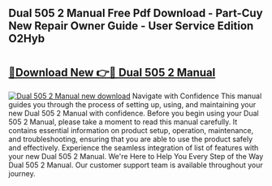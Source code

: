 ## Dual 505 2 Manual Free Pdf Download - Part-Cuy New Repair Owner Guide - User Service Edition O2Hyb

# <h2><a href="http://cf27441.oget.top/?id=Dual+505+2+Manual">🔗Download New 👉🔴 Dual 505 2 Manual</a></h2>

[![Dual 505 2 Manual new download](https://i.imgur.com/5g1atiW.png)](http://cf27441.oget.top/?id=Dual+505+2+Manual)
Navigate with Confidence This manual guides you through the process of setting up, using, and maintaining your new Dual 505 2 Manual with confidence. Before you begin using your Dual 505 2 Manual, please take a moment to read this manual carefully. It contains essential information on product setup, operation, maintenance, and troubleshooting, ensuring that you are able to use the product safely and effectively. Experience the seamless integration of list of features with your new Dual 505 2 Manual. We're Here to Help You Every Step of the Way Dual 505 2 Manual. Our customer support team is available throughout your journey.
